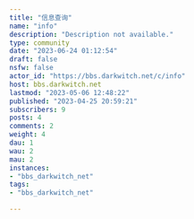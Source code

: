```yaml
---
title: "信息查询" 
name: "info"
description: "Description not available."
type: community
date: "2023-06-24 01:12:54"
draft: false
nsfw: false
actor_id: "https://bbs.darkwitch.net/c/info"
host: bbs.darkwitch.net
lastmod: "2023-05-06 12:48:22"
published: "2023-04-25 20:59:21"
subscribers: 9
posts: 4
comments: 2
weight: 4
dau: 1
wau: 2
mau: 2
instances:
- "bbs_darkwitch_net"
tags: 
- "bbs_darkwitch_net"

---
```


